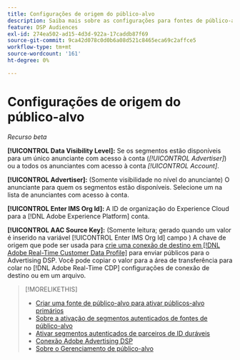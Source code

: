 ```yaml
---
title: Configurações de origem do público-alvo
description: Saiba mais sobre as configurações para fontes de público-alvo.
feature: DSP Audiences
exl-id: 274ea502-ad15-4d3d-922a-17caddb87f69
source-git-commit: 9ca42d078c0d0b6a08d521c8465eca69c2affce5
workflow-type: tm+mt
source-wordcount: '161'
ht-degree: 0%

---
```


# Configurações de origem do público-alvo

*Recurso beta*

**[!UICONTROL Data Visibility Level]:** Se os segmentos estão disponíveis para um único anunciante com acesso à conta (*[!UICONTROL Advertiser]*) ou a todos os anunciantes com acesso à conta *[!UICONTROL Account]*.

**[!UICONTROL Advertiser]:** (Somente visibilidade no nível do anunciante) O anunciante para quem os segmentos estão disponíveis. Selecione um na lista de anunciantes com acesso à conta.

**[!UICONTROL Enter IMS Org Id]:** A ID de organização do Experience Cloud para a [!DNL Adobe Experience Platform] conta.

**[!UICONTROL AAC Source Key]:** (Somente leitura; gerado quando um valor é inserido na variável [!UICONTROL Enter IMS Org Id] campo ) A chave de origem que pode ser usada para [crie uma conexão de destino em [!DNL Adobe Real-Time Customer Data Profile]](https://experienceleague.adobe.com/docs/experience-platform/destinations/catalog/advertising/adobe-advertising-cloud-connection.html) para enviar públicos para o Advertising DSP. Você pode copiar o valor para a área de transferência para colar no [!DNL Adobe Real-Time CDP] configurações de conexão de destino ou em um arquivo.

>[!MORELIKETHIS]
>
>* [Criar uma fonte de público-alvo para ativar públicos-alvo primários](source-create.md)
>* [Sobre a ativação de segmentos autenticados de fontes de público-alvo](source-about.md)
>* [Ativar segmentos autenticados de parceiros de ID duráveis](source-durable-id.md)
>* [Conexão Adobe Advertising DSP](https://experienceleague.adobe.com/docs/experience-platform/destinations/catalog/advertising/adobe-advertising-cloud-connection.html)
>* [Sobre o Gerenciamento de público-alvo](/help/dsp/audiences/audience-about.md)

